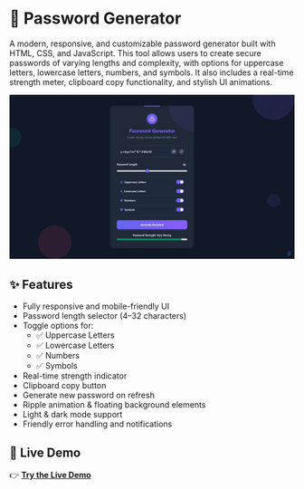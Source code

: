 # 🔐 Password Generator

A modern, responsive, and customizable password generator built with HTML, CSS, and JavaScript.
This tool allows users to create secure passwords of varying lengths and complexity, with options for uppercase letters, lowercase letters, numbers, and symbols. It also includes a real-time strength meter, clipboard copy functionality, and stylish UI animations.

![Password Generator Banner](image.png)

## ✨ Features

- Fully responsive and mobile-friendly UI
- Password length selector (4–32 characters)
- Toggle options for:
    - ✅ Uppercase Letters
    - ✅ Lowercase Letters
    - ✅ Numbers
    - ✅ Symbols
- Real-time strength indicator
- Clipboard copy button
- Generate new password on refresh
- Ripple animation & floating background elements
- Light & dark mode support
- Friendly error handling and notifications

## 🚀 Live Demo
👉 [**Try the Live Demo**](https://lorainecastro.github.io/password-generator/)